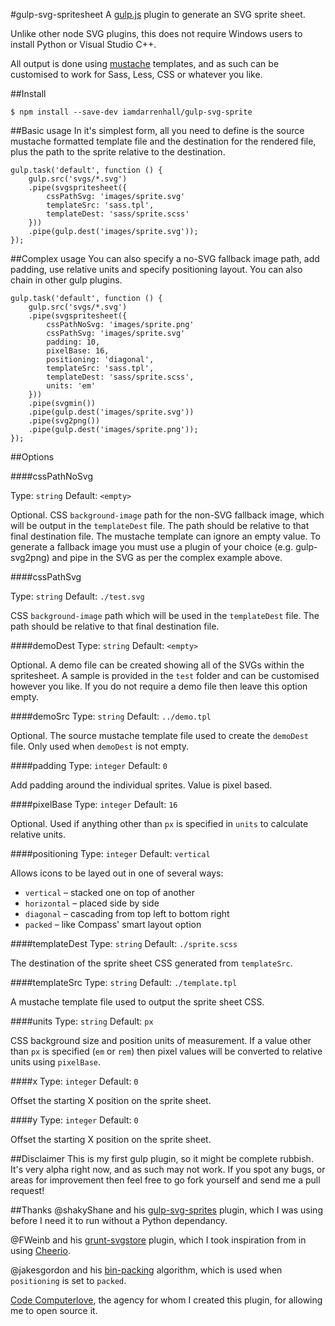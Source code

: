 #gulp-svg-spritesheet
A [gulp.js](http://gulpjs.com/) plugin to generate an SVG sprite sheet. 

Unlike other node SVG plugins, this does not require Windows users to install Python or Visual Studio C++. 

All output is done using [mustache](http://mustache.github.io/) templates, and as such can be customised to work for Sass, Less, CSS or whatever you like. 

##Install
```
$ npm install --save-dev iamdarrenhall/gulp-svg-sprite
```

##Basic usage
In it's simplest form, all you need to define is the source mustache formatted template file and the destination for the rendered file, plus the path to the sprite relative to the destination. 
```
gulp.task('default', function () {
    gulp.src('svgs/*.svg')
    .pipe(svgspritesheet({
        cssPathSvg: 'images/sprite.svg'
        templateSrc: 'sass.tpl',
        templateDest: 'sass/sprite.scss'
    }))
    .pipe(gulp.dest('images/sprite.svg'));
});
```

##Complex usage
You can also specify a no-SVG fallback image path, add padding, use relative units and specify positioning layout. You can also chain in other gulp plugins.
```
gulp.task('default', function () {
    gulp.src('svgs/*.svg')
    .pipe(svgspritesheet({
        cssPathNoSvg: 'images/sprite.png'
        cssPathSvg: 'images/sprite.svg'
        padding: 10,
        pixelBase: 16,
        positioning: 'diagonal',
        templateSrc: 'sass.tpl',
        templateDest: 'sass/sprite.scss',
        units: 'em'
    }))
    .pipe(svgmin())
    .pipe(gulp.dest('images/sprite.svg'))
    .pipe(svg2png())
    .pipe(gulp.dest('images/sprite.png'));
});
```

##Options

####cssPathNoSvg

Type: `string` 
Default: `<empty>` 

Optional. CSS `background-image` path for the non-SVG fallback image, which will be output in the `templateDest` file. The path should be relative to that final destination file. The mustache template can ignore an empty value. To generate a fallback image you must use a plugin of your choice (e.g. gulp-svg2png) and pipe in the SVG as per the complex example above.

####cssPathSvg

Type: `string` 
Default: `./test.svg` 

CSS `background-image` path which will be used in the `templateDest` file. The path should be relative to that final destination file.

####demoDest
Type: `string` 
Default: `<empty>` 

Optional. A demo file can be created showing all of the SVGs within the spritesheet. A sample is provided in the `test` folder and can be customised however you like. If you do not require a demo file then leave this option empty.

####demoSrc
Type: `string` 
Default: `../demo.tpl` 

Optional. The source mustache template file used to create the `demoDest` file. Only used when `demoDest` is not empty.

####padding
Type: `integer` 
Default: `0` 

Add padding around the individual sprites. Value is pixel based.

####pixelBase
Type: `integer` 
Default: `16` 

Optional. Used if anything other than `px` is specified in `units` to calculate relative units. 

####positioning
Type: `integer` 
Default: `vertical` 

Allows icons to be layed out in one of several ways:

 * `vertical` – stacked one on top of another
 * `horizontal` – placed side by side
 * `diagonal` – cascading from top left to bottom right
 * `packed` – like Compass' smart layout option

####templateDest
Type: `string` 
Default: `./sprite.scss` 

The destination of the sprite sheet CSS generated from `templateSrc`. 

####templateSrc
Type: `string` 
Default: `./template.tpl` 

A mustache template file used to output the sprite sheet CSS.

####units
Type: `string` 
Default: `px` 

CSS background size and position units of measurement. If a value other than `px` is specified (`em` or `rem`) then pixel values will be converted to relative units using `pixelBase`.

####x
Type: `integer` 
Default: `0` 

Offset the starting X position on the sprite sheet.

####y
Type: `integer` 
Default: `0` 

Offset the starting X position on the sprite sheet.

##Disclaimer
This is my first gulp plugin, so it might be complete rubbish. It's very alpha right now, and as such may not work. If you spot any bugs, or areas for improvement then feel free to go fork yourself and send me a pull request!

##Thanks
@shakyShane and his [gulp-svg-sprites](https://github.com/shakyShane/gulp-svg-sprites) plugin, which I was using before I need it to run without a Python dependancy.

@FWeinb and his [grunt-svgstore](https://github.com/FWeinb/grunt-svgstore) plugin, which I took inspiration from in using [Cheerio](https://github.com/cheeriojs/cheerio). 

@jakesgordon and his [bin-packing](https://github.com/jakesgordon/bin-packing) algorithm, which is used when `positioning` is set to `packed`. 

[Code Computerlove](http://www.codecomputerlove.com/), the agency for whom I created this plugin, for allowing me to open source it. 
